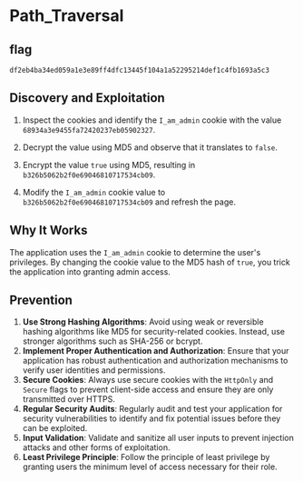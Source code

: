 # Path_Traversal

## flag
```
df2eb4ba34ed059a1e3e89ff4dfc13445f104a1a52295214def1c4fb1693a5c3 
```

## Discovery and Exploitation

1. Inspect the cookies and identify the `I_am_admin` cookie with the value `68934a3e9455fa72420237eb05902327`.

2. Decrypt the value using MD5 and observe that it translates to `false`.

3. Encrypt the value `true` using MD5, resulting in `b326b5062b2f0e69046810717534cb09`.

4. Modify the `I_am_admin` cookie value to `b326b5062b2f0e69046810717534cb09` and refresh the page.

## Why It Works

The application uses the `I_am_admin` cookie to determine the user's privileges. By changing the cookie value to the MD5 hash of `true`, you trick the application into granting admin access.
## Prevention

1. **Use Strong Hashing Algorithms**: Avoid using weak or reversible hashing algorithms like MD5 for security-related cookies. Instead, use stronger algorithms such as SHA-256 or bcrypt.
2. **Implement Proper Authentication and Authorization**: Ensure that your application has robust authentication and authorization mechanisms to verify user identities and permissions.
3. **Secure Cookies**: Always use secure cookies with the `HttpOnly` and `Secure` flags to prevent client-side access and ensure they are only transmitted over HTTPS.
4. **Regular Security Audits**: Regularly audit and test your application for security vulnerabilities to identify and fix potential issues before they can be exploited.
5. **Input Validation**: Validate and sanitize all user inputs to prevent injection attacks and other forms of exploitation.
6. **Least Privilege Principle**: Follow the principle of least privilege by granting users the minimum level of access necessary for their role.

